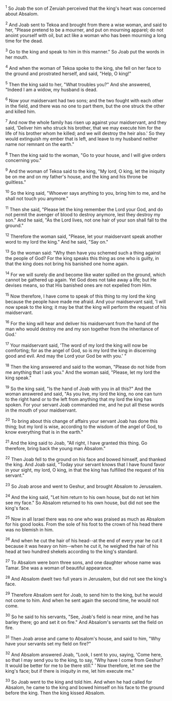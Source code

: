 <sup>1</sup> 
So Joab the son of Zeruiah perceived that the king's heart was concerned about Absalom. 

<sup>2</sup> 
And Joab sent to Tekoa and brought from there a wise woman, and said to her, "Please pretend to be a mourner, and put on mourning apparel; do not anoint yourself with oil, but act like a woman who has been mourning a long time for the dead. 

<sup>3</sup> 
Go to the king and speak to him in this manner." So Joab put the words in her mouth. 

<sup>4</sup> 
And when the woman of Tekoa spoke to the king, she fell on her face to the ground and prostrated herself, and said, "Help, O king!" 

<sup>5</sup> 
Then the king said to her, "What troubles you?" And she answered, "Indeed I am a widow, my husband is dead. 

<sup>6</sup> 
Now your maidservant had two sons; and the two fought with each other in the field, and there was no one to part them, but the one struck the other and killed him. 

<sup>7</sup> 
And now the whole family has risen up against your maidservant, and they said, 'Deliver him who struck his brother, that we may execute him for the life of his brother whom he killed; and we will destroy the heir also.' So they would extinguish my ember that is left, and leave to my husband neither name nor remnant on the earth." 

<sup>8</sup> 
Then the king said to the woman, "Go to your house, and I will give orders concerning you." 

<sup>9</sup> 
And the woman of Tekoa said to the king, "My lord, O king, let the iniquity be on me and on my father's house, and the king and his throne be guiltless." 

<sup>10</sup> 
So the king said, "Whoever says anything to you, bring him to me, and he shall not touch you anymore." 

<sup>11</sup> 
Then she said, "Please let the king remember the Lord your God, and do not permit the avenger of blood to destroy anymore, lest they destroy my son." And he said, "As the Lord lives, not one hair of your son shall fall to the ground." 

<sup>12</sup> 
Therefore the woman said, "Please, let your maidservant speak another word to my lord the king." And he said, "Say on." 

<sup>13</sup> 
So the woman said: "Why then have you schemed such a thing against the people of God? For the king speaks this thing as one who is guilty, in that the king does not bring his banished one home again. 

<sup>14</sup> 
For we will surely die and become like water spilled on the ground, which cannot be gathered up again. Yet God does not take away a life; but He devises means, so that His banished ones are not expelled from Him. 

<sup>15</sup> 
Now therefore, I have come to speak of this thing to my lord the king because the people have made me afraid. And your maidservant said, 'I will now speak to the king; it may be that the king will perform the request of his maidservant. 

<sup>16</sup> 
For the king will hear and deliver his maidservant from the hand of the man who would destroy me and my son together from the inheritance of God.' 

<sup>17</sup> 
Your maidservant said, 'The word of my lord the king will now be comforting; for as the angel of God, so is my lord the king in discerning good and evil. And may the Lord your God be with you.' " 

<sup>18</sup> 
Then the king answered and said to the woman, "Please do not hide from me anything that I ask you." And the woman said, "Please, let my lord the king speak." 

<sup>19</sup> 
So the king said, "Is the hand of Joab with you in all this?" And the woman answered and said, "As you live, my lord the king, no one can turn to the right hand or to the left from anything that my lord the king has spoken. For your servant Joab commanded me, and he put all these words in the mouth of your maidservant. 

<sup>20</sup> 
To bring about this change of affairs your servant Joab has done this thing; but my lord is wise, according to the wisdom of the angel of God, to know everything that is in the earth." 

<sup>21</sup> 
And the king said to Joab, "All right, I have granted this thing. Go therefore, bring back the young man Absalom." 

<sup>22</sup> 
Then Joab fell to the ground on his face and bowed himself, and thanked the king. And Joab said, "Today your servant knows that I have found favor in your sight, my lord, O king, in that the king has fulfilled the request of his servant." 

<sup>23</sup> 
So Joab arose and went to Geshur, and brought Absalom to Jerusalem. 

<sup>24</sup> 
And the king said, "Let him return to his own house, but do not let him see my face." So Absalom returned to his own house, but did not see the king's face.

<sup>25</sup> 
Now in all Israel there was no one who was praised as much as Absalom for his good looks. From the sole of his foot to the crown of his head there was no blemish in him. 

<sup>26</sup> 
And when he cut the hair of his head--at the end of every year he cut it because it was heavy on him--when he cut it, he weighed the hair of his head at two hundred shekels according to the king's standard. 

<sup>27</sup> 
To Absalom were born three sons, and one daughter whose name was Tamar. She was a woman of beautiful appearance. 

<sup>28</sup> 
And Absalom dwelt two full years in Jerusalem, but did not see the king's face. 

<sup>29</sup> 
Therefore Absalom sent for Joab, to send him to the king, but he would not come to him. And when he sent again the second time, he would not come. 

<sup>30</sup> 
So he said to his servants, "See, Joab's field is near mine, and he has barley there; go and set it on fire." And Absalom's servants set the field on fire. 

<sup>31</sup> 
Then Joab arose and came to Absalom's house, and said to him, "Why have your servants set my field on fire?" 

<sup>32</sup> 
And Absalom answered Joab, "Look, I sent to you, saying, 'Come here, so that I may send you to the king, to say, "Why have I come from Geshur? It would be better for me to be there still." ' Now therefore, let me see the king's face; but if there is iniquity in me, let him execute me." 

<sup>33</sup> 
So Joab went to the king and told him. And when he had called for Absalom, he came to the king and bowed himself on his face to the ground before the king. Then the king kissed Absalom.
